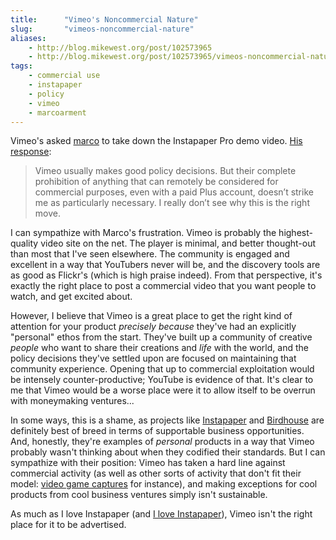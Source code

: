 ```yaml
---
title:      "Vimeo's Noncommercial Nature"
slug:       "vimeos-noncommercial-nature"
aliases:
    - http://blog.mikewest.org/post/102573965
    - http://blog.mikewest.org/post/102573965/vimeos-noncommercial-nature
tags: 
    - commercial use
    - instapaper
    - policy
    - vimeo
    - marcoarment
---
```

Vimeo's asked [marco][] to take down the Instapaper Pro demo video.  [His response][response]:

[marco]: http://www.marco.org/
[response]: http://www.marco.org/102376812

<blockquote><p>Vimeo usually makes good policy decisions. But their complete prohibition of anything that can remotely be considered for commercial purposes, even with a paid Plus account, doesn&#8217;t strike me as particularly necessary. I really don&#8217;t see why this is the right move.</p></blockquote>

I can sympathize with Marco's frustration.  Vimeo is probably the highest-quality video site on the net.  The player is minimal, and better thought-out than most that I've seen elsewhere.  The community is engaged and excellent in a way that YouTubers never will be, and the discovery tools are as good as Flickr's (which is high praise indeed).  From that perspective, it's exactly the right place to post a commercial video that you want people to watch, and get excited about.

However, I believe that Vimeo is a great place to get the right kind of attention for your product _precisely because_ they've had an explicitly "personal" ethos from the start.  They've built up a community of creative _people_ who want to share their creations and _life_ with the world, and the policy decisions they've settled upon are focused on maintaining that community experience.  Opening that up to commercial exploitation would be intensely counter-productive; YouTube is evidence of that.  It's clear to me that Vimeo would be a worse place were it to allow itself to be overrun with moneymaking ventures...

In some ways, this is a shame, as projects like [Instapaper][] and [Birdhouse][] are definitely best of breed in terms of supportable business opportunities.  And, honestly, they're examples of _personal_ products in a way that Vimeo probably wasn't thinking about when they codified their standards.  But I can sympathize with their position: Vimeo has taken a hard line against commercial activity (as well as other sorts of activity that don't fit their model: [video game captures][video] for instance), and making exceptions for cool products from cool business ventures simply isn't sustainable.

[instapaper]: http://instapaper.com/
[Birdhouse]: http://birdhouseapp.com/
[video]: http://vimeo.com/blog:140

As much as I love Instapaper (and [I love Instapaper][love]), Vimeo isn't the right place for it to be advertised.

[love]: http://mikewest.org/2009/03/Instapaper-is-amazing "Mike West: 'Instapaper is Amazing'"